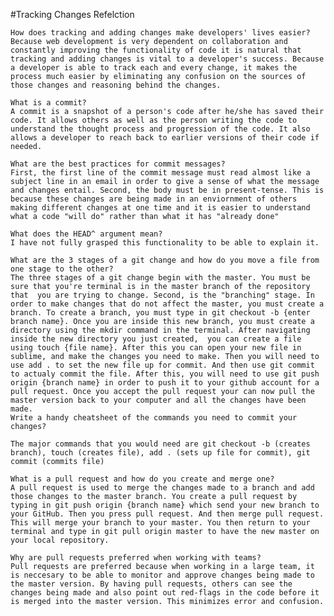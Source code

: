 #Tracking Changes Refelction

    How does tracking and adding changes make developers' lives easier?
    Because web development is very dependent on collaboration and constantly improving the functionality of code it is natural that tracking and adding changes is vital to a developer's success. Because a developer is able to track each and every change, it makes the process much easier by eliminating any confusion on the sources of those changes and reasoning behind the changes.

    What is a commit?
    A commit is a snapshot of a person's code after he/she has saved their code. It allows others as well as the person writing the code to understand the thought process and progression of the code. It also allows a developer to reach back to earlier versions of their code if needed.

    What are the best practices for commit messages?
    First, the first line of the commit message must read almost like a subject line in an email in order to give a sense of what the message and changes entail. Second, the body must be in present-tense. This is because these changes are being made in an enviornment of others making different changes at one time and it is easier to understand what a code "will do" rather than what it has "already done"

    What does the HEAD^ argument mean?
    I have not fully grasped this functionality to be able to explain it.

    What are the 3 stages of a git change and how do you move a file from one stage to the other?
    The three stages of a git change begin with the master. You must be sure that you're terminal is in the master branch of the repository that  you are trying to change. Second, is the "branching" stage. In order to make changes that do not affect the master, you must create a branch. To create a branch, you must type in git checkout -b {enter branch name}. Once you are inside this new branch, you must create a directory using the mkdir command in the terminal. After navigating inside the new directory you just created,  you can create a file using touch {file name}. After this you can open your new file in sublime, and make the changes you need to make. Then you will need to use add . to set the new file up for commit. And then use git commit to actualy commit the file. After this, you will need to use git push origin {branch name} in order to push it to your github account for a pull request. Once you accept the pull request your can now pull the master version back to your computer and all the changes have been made.
    Write a handy cheatsheet of the commands you need to commit your changes?

    The major commands that you would need are git checkout -b (creates branch), touch (creates file), add . (sets up file for commit), git commit (commits file)

    What is a pull request and how do you create and merge one?
    A pull request is used to merge the changes made to a branch and add those changes to the master branch. You create a pull request by typing in git push origin {branch name} which send your new branch to your GitHub. Then you press pull request. And then merge pull request. This will merge your branch to your master. You then return to your terminal and type in git pull origin master to have the new master on your local repository.

    Why are pull requests preferred when working with teams?
    Pull requests are preferred because when working in a large team, it is neccesary to be able to monitor and approve changes being made to the master version. By having pull requests, others can see the changes being made and also point out red-flags in the code before it is merged into the master version. This minimizes error and confusion.
